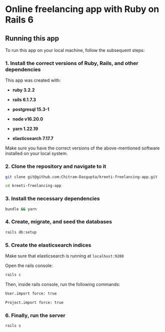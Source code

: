 # Online freelancing app with Ruby on Rails 6

## Running this app

To run this app on your local machine, follow the subsequent steps:

### 1. Install the correct versions of Ruby, Rails, and other dependencies

This app was created with:

* **ruby 3.2.2**

* **rails 6.1.7.3**

* **postgresql 15.3-1**

* **node v16.20.0**

* **yarn 1.22.19**

* **elasticsearch 7.17.7**

Make sure you have the correct versions of the above-mentioned software installed on your local system.

### 2. Clone the repository and navigate to it

```sh
git clone git@github.com:Chitram-Dasgupta/kreeti-freelancing-app.git

cd kreeti-freelancing-app
```

### 3. Install the necessary dependencies

```sh
bundle && yarn
```

### 4. Create, migrate, and seed the databases

```sh
rails db:setup
```

### 5. Create the elasticsearch indices

Make sure that elasticsearch is running at `localhost:9200`

Open the rails console:

```sh
rails c
```

Then, inside rails console, run the following commands:

```sh
User.import force: true
```

```sh
Project.import force: true
```

### 6. Finally, run the server

```sh
rails s
```
